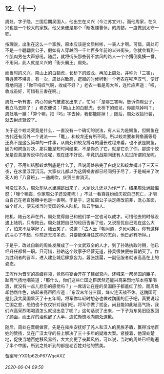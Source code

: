 ## 12.（十一）
周处，字子隐，三国后期吴国人，他出生在义兴（今江苏宜兴）。而他周家，在义兴也是一个较大的家族，他父亲便是那个「断发赚曹休」的周鲂，一度做到太守一职。



按理说，出生在这么一个家族，原本应该是文质彬彬，一表人才啊。可惜，周处可不是一个翩翩贵公子，假如有人穿越回一千七百多年前的义兴街头，你就会看到一个肌肉男在大声怒吼。随后，就将街头那些弱不禁风的路人一个个撂倒臭揍一番。不用问，此人就是义兴的「街头霸王」周处。



而当时的义兴，南山上的白额虎，长桥下的蛟龙，再加上周处，并称为「三害」，百姓苦不堪言。有一次，周处兴致高，逛街的时候听到一个老农在唉声叹气，便好奇地问道：「你干吗叹气啊，收成不好？」老农一看是周大爷，连忙应声道：「哎，收成虽好，可惜有三害在啊。」



周处一听有害，内心的豪气被激发出来了，忙问：「是哪三害啊，告诉你周公子，我立马去除了！」老农便说：「南山上的白额虎，长桥下的蛟龙，你能除掉吗？」周处嘴一撇：「算个嘛，把『吗』字去掉，我都能除掉！」随后，周处收拾行装，就去射虎斩蛟了。



关于这个蛟龙究竟是什么，一直没有一个确切的说法，有人认为是鳄鱼，但鳄鱼在古代还有另外一个说法——「鼍」，和蛟龙还有所不同。所以蛟龙要和鳄鱼画等号还真不是这么简单的一件事，从周处和蛟龙搏斗的漫长过程来看，也不该是鳄鱼，因为和鳄鱼对决，那只能是短时间结束，不是你杀了它，就是它杀了你。那这个蛟龙是否真是传说中的龙呢，现在还不好说，毕竟抗战期间还有人见过所谓的龙呢。



好了，不用纠结那蛟龙到底是什么了，且说周处杀完了白虎又和蛟龙搏斗了三天三夜，在水里浮浮沉沉。大家伙儿都以为这俩祸害都已经同归于尽了，于是喊来了吹死人的「八音班」，一通胡吹，庆贺三害消灭。



可没过多久，周处却从水里蹦跶出来了，大家伙儿还以为诈尸了，结果周处满脸愠怒：「嚎个嘛丧，你家周公子还没死呢！」不过一看百姓纷纷庆祝自己死亡，才明白自己在老百姓眼中也是一害啊。于是乎，这位周公子决定痛改前非，洗心革面，做个好人，便去找当时吴国的名人陆机、陆云学做人。



陆机、陆云名声在外，周处觉得自己和他们学一定也可以成才。可惜他去的时候没遇上陆机，只有陆云。周处就把自己的经历告诉了他，又说担忧自己现在这么大了，怕来不及学好了。陆云笑了，说道：「古人云『朝闻道，夕死可矣』，你有这样的决心了不起，你前途无须多虑，只要能保持住这样的志向，他日必有所得。」



于是乎，改过自新的周处发展成了一个文武双全的人才，到了孙皓执政时期，他已经升任都督一职。只可惜，孙皓这个败家子经营无道，孙吴很快便被晋朝灭了。作为胜利者的晋军，进入建业城后肆意妄为，嚣张跋扈，一副征服者就该高高在上的姿态。



王浑作为晋军的高级将领，竟然将宴会开在了建邺宫内，还喊来一帮吴国的臣子，趾高气扬地嘲笑道：「那什么，你们这些亡国之臣居然还能兴高采烈地陪本将军喝酒，就没有一点儿悲伤的感觉吗？」一席话让在座的吴国臣子都羞红了脸，而周处却勃然作色，站起来高声回应道：「东汉末年分三国，烽火连天战不休。这魏国可是比我大吴国早灭了十五年啊，将军你年轻时想必也做过魏国的臣子吧，真要说起亡国之悲，恐怕也不仅仅针对我们吧。将军你做了贰臣，尚且能如此趾高气扬，我们兴高采烈喝喝酒怎么就没出息了呢？」这句话说了出来，一下子为东吴旧臣扳回了颜面，而王浑的酒也醒了大半，连忙惭愧地向周处道歉。



随后，周处在晋朝做官，先是在雍州安抚好了羌人和汉人的民族矛盾，赢得当地百姓的赞扬，又在广汉太守的任上解决了三十多年的疑难大案。紧接着，他深处楚地，促使当地百姓移风易俗，大大变更了丧葬风俗，可以说，当时的周处已经跑遍了半个中国，所到之处听到的都是老百姓对他的赞美。



备案号:YX01p62bP67WqeAXZ


###### 2020-06-04 09:50
